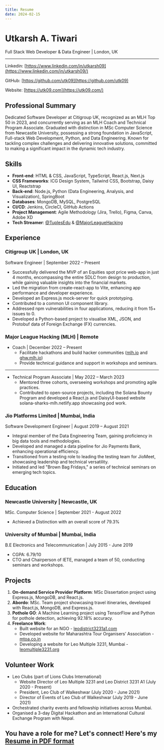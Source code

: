 ```yaml
---
title: Resume
date: 2024-02-15
---
```


# Utkarsh A. Tiwari

Full Stack Web Developer & Data Engineer | London, UK

---

Linkedin: [https://www.linkedin.com/in/utkarsh09](https://www.linkedin.com/in/utkarsh09/)

GitHub: [https://github.com/utk09](https://github.com/utk09)

Website: [https://utk09.com](https://utk09.com/)

## Professional Summary

Dedicated Software Developer at Citigroup UK, recognized as an MLH Top 50 in 2023, and concurrently serving as an MLH Coach and Technical Program Associate. Graduated with distinction in MSc Computer Science from Newcastle University, possessing a strong foundation in JavaScript, Full-stack Web Development, Python, and Data Engineering. Known for tackling complex challenges and delivering innovative solutions, committed to making a significant impact in the dynamic tech industry.

## Skills

- **Front-end**: HTML & CSS, JavaScript, TypeScript, React.js, Next.js
- **CSS Frameworks**: ICG Design System, Tailwind CSS, Bootstrap, Daisy UI, Reactstrap
- **Back-end**: Node.js, Python (Data Engineering, Analysis, and Visualization), SpringBoot
- **Databases**: MongoDB, MySQL, PostgreSQL
- **CI/CD**: Jenkins, CircleCI, GitHub Actions
- **Project Management**: Agile Methodology (Jira, Trello), Figma, Canva, Adobe XD
- **Tech Streamer**: [@TuplesEdu](https://www.youtube.com/@TuplesEdu) & [@MajorLeagueHacking](https://www.youtube.com/@Majorleaguehacking)

## Experience

### Citigroup UK | London, UK

Software Engineer | September 2022 – Present

- Successfully delivered the MVP of an Equities spot price web-app in just 4 months, encompassing the entire SDLC from design to production, while gaining valuable insights into the financial markets.
- Led the migration from create-react-app to Vite, enhancing app performance and developer experience.
- Developed an Express.js mock-server for quick prototyping.
- Contributed to a common UI component library.
- Addressed npm vulnerabilities in four applications, reducing it from 15+ issues to 0.
- Developed a Python-based project to visualise XML, JSON, and Protobuf data of Foreign Exchange (FX) currencies.

### Major League Hacking (MLH) | Remote

- Coach | December 2022 – Present
  - Facilitate hackathons and build hacker communities ([mlh.io](https://mlh.io) and [ghw.mlh.io](https://ghw.mlh.io))
  - Provide technical guidance and support in workshops and seminars.

---

- Technical Program Associate | May 2022 – March 2023
  - Mentored three cohorts, overseeing workshops and promoting agile practices.
  - Contributed to open-source projects, including the Solana Bounty Program and developed a React.js and DaisyUI-based website solana-sharks-mlh.netlify.app showcasing pod work.

### Jio Platforms Limited | Mumbai, India

Software Development Engineer | August 2019 – August 2021

- Integral member of the Data Engineering Team, gaining proficiency in big data tools and methodologies.
- Developed and managed a data pipeline for Jio Payments Bank, enhancing operational efficiency.
- Transitioned from a testing role to leading the testing team for JioMeet, showcasing leadership and technical versatility.
- Initiated and led "Brown Bag Fridays," a series of technical seminars on emerging tech topics.

## Education

### Newcastle University | Newcastle, UK

MSc. Computer Science | September 2021 - August 2022

- Achieved a Distinction with an overall score of 79.3%

### University of Mumbai | Mumbai, India

B.E Electronics and Telecommunication | July 2015 - June 2019

- CGPA: 6.79/10
- CTO and Chairperson of IETE, managed a team of 50, conducting seminars and workshops.

## Projects

1. **On-demand Service Provider Platform**: MSc Dissertation project using Express.js, MongoDB, and React.js.
2. **Abordo**: MSc. Team project showcasing travel itineraries, developed with React.js, MongoDB, and Express.js.
3. **Pothole GO**: A Machine Learning project using TensorFlow and Python for pothole detection, achieving 92.18% accuracy.
4. **Freelance Work**:
   - Built website for an NGO - [leodistrict3231a1.com](https://leodistrict3231a1.com)
   - Developed website for Maharashtra Tour Organisers’ Association - [mtoa.co.in](https://mtoa.co.in)
   - Developing a website for Leo Multiple 3231, Mumbai - [leomultiple3231.org](https://leomultiple3231.org)

## Volunteer Work

- Leo Clubs (part of Lions Clubs International)
  - Website Director of Leo Multiple 3231 and Leo District 3231 A1 (July 2020 - Present)
  - President, Leo Club of Walkeshwar (July 2020 - June 2021)
  - Director of Events of Leo Club of Walkeshwar (July 2019 - June 2021)
- Orchestrated charity events and fellowship initiatives across Mumbai.
- Organised a 3-day Digital Hackathon and an International Cultural Exchange Program with Nepal.

## You have a role for me? Let's connect! Here's my [Resume in PDF format](/files/CV_Utkarsh_Tiwari.pdf)
